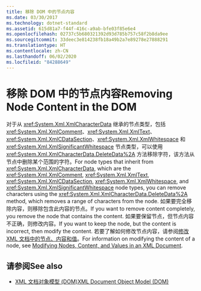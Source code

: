 ```yaml
---
title: 移除 DOM 中的节点内容
ms.date: 03/30/2017
ms.technology: dotnet-standard
ms.assetid: 615d81a7-f44f-416c-a9ab-bfe03f85e6e4
ms.openlocfilehash: 02737c5b680321392d93d785b757c58f2b8da9ee
ms.sourcegitcommit: 33deec3e814238fb18a49b2a7e89278e27888291
ms.translationtype: HT
ms.contentlocale: zh-CN
ms.lasthandoff: 06/02/2020
ms.locfileid: "84288649"
---
```

# <a name="removing-node-content-in-the-dom"></a><span data-ttu-id="1b423-102">移除 DOM 中的节点内容</span><span class="sxs-lookup"><span data-stu-id="1b423-102">Removing Node Content in the DOM</span></span>
<span data-ttu-id="1b423-103">对于从 <xref:System.Xml.XmlCharacterData> 继承的节点类型，包括 <xref:System.Xml.XmlComment>、<xref:System.Xml.XmlText>、<xref:System.Xml.XmlCDataSection>、<xref:System.Xml.XmlWhitespace> 和 <xref:System.Xml.XmlSignificantWhitespace> 节点类型，可以使用 <xref:System.Xml.XmlCharacterData.DeleteData%2A> 方法移除字符，该方法从节点中删除某个范围的字符。</span><span class="sxs-lookup"><span data-stu-id="1b423-103">For node types that inherit from <xref:System.Xml.XmlCharacterData>, which are the <xref:System.Xml.XmlComment>, <xref:System.Xml.XmlText>, <xref:System.Xml.XmlCDataSection>, <xref:System.Xml.XmlWhitespace>, and <xref:System.Xml.XmlSignificantWhitespace> node types, you can remove characters using the <xref:System.Xml.XmlCharacterData.DeleteData%2A> method, which removes a range of characters from the node.</span></span> <span data-ttu-id="1b423-104">如果要完全移除内容，则移除包含此内容的节点。</span><span class="sxs-lookup"><span data-stu-id="1b423-104">If you want to remove content completely, you remove the node that contains the content.</span></span> <span data-ttu-id="1b423-105">如果要保留节点，但节点内容不正确，则修改内容。</span><span class="sxs-lookup"><span data-stu-id="1b423-105">If you want to keep the node, but the content is incorrect, then modify the content.</span></span> <span data-ttu-id="1b423-106">若要了解如何修改节点内容，请参阅[修改 XML 文档中的节点、内容和值](modifying-nodes-content-and-values-in-an-xml-document.md)。</span><span class="sxs-lookup"><span data-stu-id="1b423-106">For information on modifying the content of a node, see [Modifying Nodes, Content, and Values in an XML Document](modifying-nodes-content-and-values-in-an-xml-document.md).</span></span>  
  
## <a name="see-also"></a><span data-ttu-id="1b423-107">请参阅</span><span class="sxs-lookup"><span data-stu-id="1b423-107">See also</span></span>

- [<span data-ttu-id="1b423-108">XML 文档对象模型 (DOM)</span><span class="sxs-lookup"><span data-stu-id="1b423-108">XML Document Object Model (DOM)</span></span>](xml-document-object-model-dom.md)
